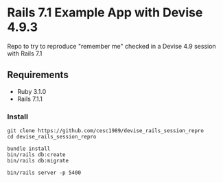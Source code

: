 # Rails 7.1 Example App with Devise 4.9.3

Repo to try to reproduce "remember me" checked in a Devise 4.9 session with Rails 7.1

## Requirements
- Ruby 3.1.0
- Rails 7.1.1

### Install

```
git clone https://github.com/cesc1989/devise_rails_session_repro
cd devise_rails_session_repro

bundle install
bin/rails db:create
bin/rails db:migrate

bin/rails server -p 5400
```
